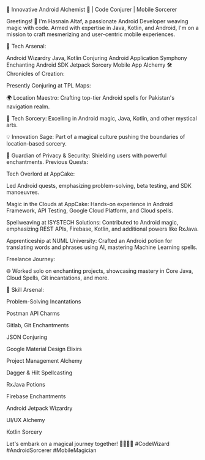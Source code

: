 🚀 Innovative Android Alchemist 📱 | Code Conjurer | Mobile Sorcerer

Greetings! 👋 I'm Hasnain Altaf, a passionate Android Developer weaving magic with code. Armed with expertise in Java, Kotlin, and Android, I'm on a mission to craft mesmerizing and user-centric mobile experiences.

🔧 Tech Arsenal:

Android Wizardry
Java, Kotlin Conjuring
Android Application Symphony
Enchanting Android SDK
Jetpack Sorcery
Mobile App Alchemy
🛠️ Chronicles of Creation:

Presently Conjuring at TPL Maps:

🌍 Location Maestro: Crafting top-tier Android spells for Pakistan's navigation realm.

📱 Tech Sorcery: Excelling in Android magic, Java, Kotlin, and other mystical arts.

💡 Innovation Sage: Part of a magical culture pushing the boundaries of location-based sorcery.

🔐 Guardian of Privacy & Security: Shielding users with powerful enchantments.
Previous Quests:

Tech Overlord at AppCake: 

Led Android quests, emphasizing problem-solving, beta testing, and SDK manoeuvres.

Magic in the Clouds at AppCake: Hands-on experience in Android Framework, API Testing, Google Cloud Platform, and Cloud spells.

Spellweaving at ISYSTECH Solutions: Contributed to Android magic, emphasizing REST APIs, Firebase, Kotlin, and additional powers like RxJava.

Apprenticeship at NUML University: Crafted an Android potion for translating words and phrases using AI, mastering Machine Learning spells.


Freelance Journey:

🌐 Worked solo on enchanting projects, showcasing mastery in Core Java, Cloud Spells, Git incantations, and more.

🔗 Skill Arsenal:

Problem-Solving Incantations

Postman API Charms

Gitlab, Git Enchantments

JSON Conjuring

Google Material Design Elixirs

Project Management Alchemy

Dagger & Hilt Spellcasting

RxJava Potions

Firebase Enchantments

Android Jetpack Wizardry

UI/UX Alchemy

Kotlin Sorcery

Let's embark on a magical journey together! 🌟✨👨‍💻 #CodeWizard #AndroidSorcerer #MobileMagician
